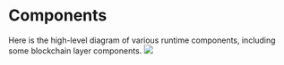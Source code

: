 # Components

Here is the high-level diagram of various runtime components, including some blockchain layer components.
<img src="/images/runtime_architecture.svg" />
